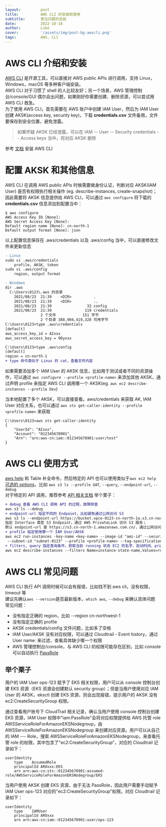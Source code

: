 ```yaml
---
layout:         post
title:          AWS CLI 的安装和使用
subtitle:		常见问题的总结
date:           2022-10-16
author:         Luke
cover:          '/assets/img/post-bg-awscli.png'
tags:           AWS, CLI
---
```


# AWS CLI 介绍和安装
[AWS CLI](https://docs.aws.amazon.com/cli/latest/userguide/cli-chap-welcome.html) 是开源工具，可以直接对 AWS public APIs 进行调用，支持 Linux，Windows，macOS 等多种客户端安装。  
AWS CLI 对于习惯了 shell 的人比较友好；另一个场景，AWS 管理控制台/console/GUI 偶尔会出问题，如果刚好你需要创建、删除资源，可以尝试用 AWS CLI 救急。  
为了使用 AWS CLI，首先需要在 AWS 账户中创建 IAM User，然后为 IAM User 创建 AKSK(access key, security key)，下载 **credentials.csv** 文件备用，文件要保存到安全位置，避免泄露。  
>如果怀疑 AKSK 已经泄露，可以在 IAM -- User -- Security credentials -- Access keys 当中，将对应 AKSK 删除  

参考 [文档](https://docs.aws.amazon.com/cli/latest/userguide/getting-started-install.html) 安装 AWS CLI  

# 配置 AKSK 和其他信息
AWS CLI 在调用 AWS public APIs 时候需要做身份认证，判断对应 AKSK(IAM User) 是否有权限执行相关操作 (eg. describe-instances, create-snapshot)；因此需要将 AKSK 信息提供给 AWS CLI，可以通过 `aws configure` 将下载的 **credentials.csv** 信息添加到配置当中：  
```
$ aws configure
AWS Access Key ID [None]: 
AWS Secret Access Key [None]: 
Default region name [None]: cn-north-1
Default output format [None]: json
```
以上配置信息保存在 .aws/credentials 以及 .aws/config 当中，可以直接修改文件来更新信息  
```diff
- Linux
sudo vi .aws/credentials
    profile, AKSK, token
sudo vi .aws/config
    region, output format

- Windows
dir .aws
  C:\Users\0123\.aws 的目录
    2021/08/23  21:39    <DIR>          .
    2021/08/23  21:39    <DIR>          ..
    2021/08/23  21:39                32 config
    2021/08/23  21:39               119 credentials
                2 个文件            151 字节
                2 个目录 388,904,419,328 可用字节
C:\Users\0123>type .aws\credentials
[default]
aws_access_key_id = AIxxx
aws_secret_access_key = 9Dyxxx

C:\Users\0123>type .aws\config
[default]
region = cn-north-1
+ type 命令类似于 Linux 的 cat，查看文件内容
```
如果需要添加多个 IAM User 的 AKSK 信息，比如用于测试或者不同的资源操作，可以通过 `aws configure --profile <profile-name>` 来添加其他 AKSK，通过声明 profile 来指定 AWS CLI 调用哪一个 AKSK(eg. `aws ec2 describe-instances --profile Dev`)  

当本地配置了多个 AKSK，可以直接查看。aws/credentials 来获取 AK, IAM User 对应关系，也可以通过 `aws sts get-caller-identity --profile <profile-name>` 来获取
```
C:\Users\0123>aws sts get-caller-identity
{
    "UserId": "AIxxx",
    "Account": "012345678901",
    "Arn": "arn:aws-cn:iam::012345678901:user/test"
}
```
# AWS CLI 使用方式
[aws help](https://docs.aws.amazon.com/cli/latest/userguide/cli-usage-help.html) 和 Table 补全命令，然后特定的 API 也可以使用类似于`aws ec2 help`  
[可选的 options](https://docs.aws.amazon.com/cli/latest/userguide/cli-configure-options.html)，比如 `aws s3 ls --profile UAT`, `--query`, `--endpoint-url`, `--debug`  
对于特定的 API 调用，推荐参考 [API 相关文档](https://awscli.amazonaws.com/v2/documentation/api/latest/index.html)
举个栗子：
```diff
+ debug 查看 AWS CLI 调用 API 的过程，故障排查
aws s3 ls --debug
+ endpoint-url 指定不同的 Endpoint，比如避免通过公网访问 S3
aws s3 ls --endpoint-url https://bucket.vpce-0123-cn-north-1a.s3.cn-north1.vpce.amazonaws.com.cn
指定 Interface 类型 S3 Endpoint，通过 AWS PrivateLink 访问 S3 服务；
默认 endpoint-url 是 https://s3.cn-north-1.amazonaws.com.cn/，通过公网访问
+ profile 指定使用哪一个 IAM User/AKSK
aws ec2 run-instances -key-name <key-name> --image-id "ami-id" --security-group-ids "sg-0123" --instance-type "t4g.nano
 --subnet-id "subnet-0123" --profile <profile-name> --tag-specifications 'ResourceType=instance,Tags=[{Key=Name,Value=UAT-EC2},{Key=Owner,Value=abc@example.com}]' 'ResourceType=volume,Tags=[{Key=Name,Value=UAT-EC2},{Key=Owner,Value=abc@example.com}]'
+ filters, query 指定查询条件，获取当前 running 状态 EC2 的名字、启动时间、private IP、instance id 等信息
aws ec2 describe-instances --filters Name=instance-state-name,Values=running --query "Reservations[*].Instances[*].{Name:Tags[?Key=='Name'].Value|[0],Id:InstanceId,Time:LaunchTime,PrivateIp:PrivateIpAddress}" --output json
```

# AWS CLI 常见问题
AWS CLI 执行 API 调用时候可以会有报错，比如找不到 aws cli，没有权限，timeout 等    
建议先确认`aws --version`是否最新版本，`which aws`, `--debug` 来确认具体问题    
常见问题：  
- 没有指定正确的 region，比如 --region cn-northwest-1  
- 没有指定正确的 profile  
- AKSK credentials/config 文件问题，比如多了空格    
- IAM User/AKSK 没有对应权限，可以通过 Cloudtrail - Event history，通过 User name:<username> 来过滤，查看具体缺少哪一个权限  
- AWS 管理控制台/console，与 AWS CLI 的权限可能存在区别，比如 console 可以自动执行 [PassRole](https://docs.amazonaws.cn/IAM/latest/UserGuide/id_roles_use_passrole.html)  

## 举个栗子

用户的 IAM User ops-123 赋予了 EKS 相关权限，用户可以从 console 控制台创建 EKS 资源（EKS 资源会创建默认 security group）；但是当用户使用对应 IAM User 的 AKSK，eksctl 创建 EKS 资源，则会出现报错，提示用户的 AKSK 没有 ec2:CreateSecurityGroup 权限。

通过查看用户账号下 CloudTrail 相关记录，确认当用户使用 console 控制台创建 EKS 资源，IAM User 权限中"iam:PassRole"会将对应权限提供给 AWS 托管 role AWSServiceRoleForAmazonEKSNodegroup，由 AWSServiceRoleForAmazonEKSNodegroup 来创建对应资源。用户可以从自己的 IAM --- Role，搜索 AWSServiceRoleForAmazonEKSNodegroup，来查看托管 role 的权限，其中包含了"ec2:CreateSecurityGroup"，对应的 Cloudtrail 记录如下：
```
userIdentity	
    type	AssumedRole
    principalId	AROxxx:EKS
    arn	arn:aws-cn:sts::012345678901:assumed-role/AWSServiceRoleForAmazonEKSNodegroup/EKS
```
当用户使用 AKSK 创建 EKS 资源，由于无法 PassRole，因此用户需要手动赋予 IAM User ops-123 对应的"ec2:CreateSecurityGroup"权限。对应 Cloudtrail 记录如下：
```
userIdentity	
    type	IAMUser
    principalId	AROxxx
    arn	arn:aws-cn:iam::012345678901:user/ops-123
```
